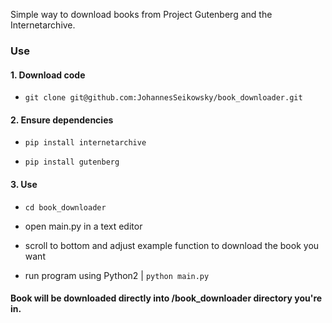 Simple way to download books from Project Gutenberg and the Internetarchive.

### Use

#### 1. Download code 

- `git clone git@github.com:JohannesSeikowsky/book_downloader.git`

#### 2. Ensure dependencies

- `pip install internetarchive`

- `pip install gutenberg`

#### 3. Use

- `cd book_downloader`

- open main.py in a text editor

- scroll to bottom and adjust example function to download the book you want

- run program using Python2 | `python main.py`


#### Book will be downloaded directly into /book_downloader directory you're in.

